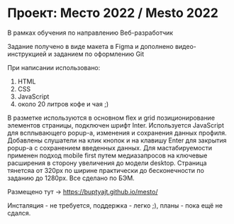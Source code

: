 # Проект: Место 2022 / Mesto 2022
В рамках обучения по направлению Веб-разработчик

Задание получено в виде макета в Figma и дополнено видео-инструкцией и заданием по оформлению Git

При написании использовано:
1. HTML
2. CSS
3. JavaScript
4. около 20 литров кофе и чая ;)

В разметке используются в основном flex и grid позиционирование элементов страницы, подключен шрифт Inter. Используется JavaScript для всплывающего popup-а, изменения и сохранения данных профиля. Добавлены слушатели на клик кнопок и на клавишу Enter для закрытия popup-а с сохранением введенных данных. Для мастабируемости применен подход mobile first путем медиазапросов на ключевые расширения в сторону увеличения до модели desktop. Страница тянетсяа от 320px по ширине практически до бесконечности по заданию до 1280px. Все сделано по БЭМ.



Размещено тут -> https://buptyajt.github.io/mesto/

Инсталяция - не требуется, поддержка - легко ;), планы - пока ещё не сдался.
